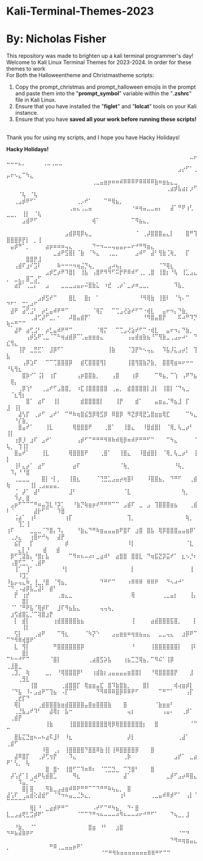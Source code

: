 # Kali-Terminal-Themes-2023
# By: Nicholas Fisher
This repository was made to brighten up a kali terminal programmer's day! Welcome to Kali Linux Terminal Themes for 2023-2024. In order for these themes to work <br />
For Both the Halloweentheme and Christmastheme scripts: <br />
1. Copy the prompt_christmas and prompt_halloween emojis in the prompt and paste them into the "**prompt_symbol**" variable within the "**.zshrc**" file in Kali Linux.
2. Ensure that you have installed the "**figlet**" and "**lolcat**" tools on your Kali instance.
3. Ensure that you have **saved all your work before running these scripts!** <br />
<br />
Thank you for using my scripts, and I hope you have Hacky Holidays!

**Hacky Holidays!**
⠀⠀⠀⠀⠀⠀⠀⠀⠀⠀⠀⠀⠀⠀⠀⠀⠀⠀⠀⠀⠀⠀⠀⠀⠀⠀⠀⠀⠀⠀⠀⠀⠀⠀⠀⠀⠀⠀⠀⠀⠀⠀⠀⠀⠀⠀⠀⣀⡤⠤⠤⠤⣄⡀⠀⠀⠀⠀                    ⢀⣀⢀⣀⣀⠀⠀⠀⠀⠀⠀⠀⠀⠀⠀
⠀⠀⠀⠀⠀⠀⠀⠀⠀⠀⠀⠀⠀⠀⠀⠀⠀⠀⠀⠀⠀⠀⠀⠀⠀⠀⠀⠀⠀⠀⠀⠀⠀⠀⠀⠀⠀⠀⠀⠀⠀⠀⠀⠀⣠⡔⠋⠁⢀⡤⠖⠢⣄⠉⠳⣄⠀⠀             ⠀⠀⠀⠀⠀⠀⠀⠀⠀⠀⠀⠀⠀⠀⠀⠀⠀⠀⠀⠀⠀⠀⢀⣀⣤⣶⡶⠶⠶⠾⠿⠿⠿⠟⠿⠿⠿⠿⣷⠶⣶⣦⣄⣀⠀⠀
⠀⠀⠀⠀⠀⠀⠀⠀⠀⠀⠀⠀⠀⠀⠀⠀⠀⠀⠀⠀⠀⠀⠀⠀⠀⠀⠀⠀⠀⠀⠀⠀⠀⠀⠀⠀⠀⠀⠀⠀⠀⢀⣴⡾⣧⣴⡆⡰⠋⠀⠀⠀⠈⢧⠀⠈⢧⠀ ⠀⠀⠀⠀⠀⠀⠀⠀⠀⠀⠀⠀⠀⠀⠀⠀⠀            ⠀⠀⢀⣠⡾⠟⠋⠁⠀⠀⠀⠀⠀⠀⠀⠀⠀⠀⢀⡠⠞⠁⠀⠀⠀⠉⠛⢿⣦⡀⠀⠀⠀⠀
⠀⠀⠀⠀⠀⠀⠀⠀⠀⠀⠀⠀⠀⠀⠀⠀⢀⣤⣄⢀⣀⣤⠀⠀⠀⠀⠀⠀⠀⠀⠀⠀⠐⠶⢶⣤⣀⣀⣤⡄⠀⠀⣼⠁⠛⠟⢰⢃⠀⣀⣀⡀⠀⢸⡇⠀⠈⢧        ⠀⠀⠀⠀⠀⠀⠀⠀⠀⠀⠀⠀⠀   ⠀⠀⠀⠀⣠⣾⠟⠋⠀⠀⠀⠀⠀⠀⠀⠀⠀⠀⠀⠀⠀⠀⢾⠁⠀⠀⠀⠀⠀⠀⠀⠀⠉⠻⣦⣄⡀⠀⠀⠀⠀⠀⠀⠀⠀        ⠀⠀⠀⠀⠀⠀⠀⠀⠀⠀⠀⠀⠀⠀⠀⠀⠀⠀⠀⠀⠀⠀
⠀⠀⠀⠀⠀⠀⠀⠀⠀⠀⠀⠀⠀⠀⠀⣠⣾⡿⢿⡿⢦⣀⠀⠀⠀⠀⠀⠀⠀⠀⠀⠀⠀⠈⠀⢀⡼⣿⣿⣿⣤⣄⡇⠀⠀⠀⣿⠛⢹⣿⣿⣿⡿⡟⡇⠀⡀⢸     ⠀⠀⠀⠀⠀⠀⠀⠀⠀⠀⠀⠀⠀⠀      ⠀⣤⡾⠛⠁⡀⠀⠀⠀⠀⣴⡶⠶⠶⠶⢤⣄⠀⠀⠀⠀⠀⠙⠒⠲⠤⠤⢤⣤⣤⡤⠤⠖⠚⠛⠻⣶⣄⠀⠀⠀⠀⠀
⠀⠀⠀⠀⠀⠀⠀⠀⠀⠀⠀⠀⣀⣴⠟⣫⣿⡇⠈⣷⠀⠈⠳⣄⠀⠀⢀⣀⡀⠀⠀⠀⠀⣠⠾⠋⠀⣼⠃⢻⣷⢈⢷⡀⠀⠀⡏⠀⠀⠀⠀⠀⠀⠀⣿⣿⡟⣸        ⠀⠀⠀⠀⠀⠀⠀⠀⠀⠀⠀   ⠀⠀⢠⣾⠏⣰⠎⣩⠇⠀⠀⠀⠀⠷⠒⠒⠒⠲⢶⣬⡙⢦⡀⠀⠀⠀⣠⠴⢦⡄⠀⠀⠀⠀⠀⠀⠀⠀⠀⠈⠙⢿⣆⠀⠀⠀⠀
⠀⠀⠀⠀⠀⠀⠀⠀⠀⠀⣠⡾⣋⡴⠟⠹⣿⡇⠀⢸⣧⠀⢠⣿⠟⠻⠻⠋⠭⡟⠟⠿⠾⠋⢀⡀⢀⣿⠀⢸⣿⡆⠘⢧⠀⢸⣁⣠⣄⡀⠀⣀⣄⡀⣿⠉⣠⠋   ⠀⠀⠀⠀⠀⠀⠀⠀⠀⠀     ⠀⠀⣴⡟⠁⢀⣉⡍⠁⠀⣠⠀⠀⠀⣀⣀⣀⣠⣤⡤⠬⣿⣷⣅⠀⠰⣞⠀⢀⡴⠁⣀⡴⠶⣀⣀⡀⠀⠀⠀⠀⠀⠀⠹⣧⡀⠀⠀⠀⠀
⠀⠀⠀⠀⠀⠀⠀⠀⣠⡾⣫⠞⠉⠀⠀⠀⣿⣇⠀⠀⣿⡆⠀⠁⠀⠀⠀⠀⠀⠀⠀⠀⠀⠀⠘⠻⢿⣷⠀⢸⣿⠇⠀⠈⢳⠄⠉⠀⠀⠙⠋⠁⠀⣉⣡⠴⠋⠀      ⠀⠀⠀⠀⠀⠀⠀⠀⠀⠀     ⠀⣼⠟⠀⣴⢋⣨⠃⠀⡴⣃⣤⠾⠟⠛⠉⠀⠀⠀⠀⠀⠀⠈⢿⡍⠀⠀⠉⢉⣠⢜⣵⠞⠋⠉⠐⢾⣇⠀⠀⣤⠖⠲⡄⠙⣷⡀⠀⠀
⠀⠀⠀⠀⠀⠀⢀⣼⢋⡼⠋⣀⡀⠂⠀⠀⠼⣿⣤⣾⡟⠁⠀⠀⠀⠀⠀⠀⠀⠀⠀⠀⠀⠀⠀⠘⠻⣿⣤⣿⡟⠀⠀⠀⠯⠴⠛⠹⡙⢷⡒⠛⠉⠉⠀⠀⠀⠀  ⠀⠀⠀⠀⠀⠀⠀⠀⠀       ⠀⠀⣼⠟⠀⣴⢋⣨⠃⠀⡴⣃⣤⠾⠟⠛⠉⠀⠀⠀⠀⠀⠀⠈⢿⡍⠀⠀⠉⢉⣠⢜⣵⠞⠋⠉⠐⢾⣇⠀⠀⣤⠖⠲⡄⠙⣷⡀
⠀⠀⠀⠀⠀⢠⡾⣣⠟⢁⣀⠈⠉⠓⢶⣴⣾⡿⠉⢁⣤⣶⣶⣶⣄⠀⠀⠀⠀⠀⠀⢠⣤⣾⣶⣷⣦⠘⠉⢻⣷⣀⢀⣠⡤⠴⠂⠀⠙⣎⢻⣄⠀⠀⠀⠀⠀⠀  ⠀⠀⠀⠀⠀⠀⠀     ⠀⠀⠀⢸⡟⠀⣀⣛⣋⠁⠀⣸⡿⠋⠁⠀⠀⠀⠀⠀⠀⠀⠀⠀⠀⠀⢸⣷⠀⠀⠀⠈⣹⡟⠓⠢⢤⣄⠀⠀⠹⣧⡸⣅⣠⡴⡃⠀⢹⣧⠀⠀⠀⠀⠀
⠀⠀⠀⠀⢠⡿⣱⠏⠀⠀⠉⠉⢉⣿⣿⣿⡿⠀⠀⣾⢏⣿⣿⣿⢻⡇⠀⠀⠀⠀⠀⢸⣿⢻⣿⣷⡝⣷⡀⠀⣿⣿⢿⣶⠶⠖⠒⠒⠀⠘⢧⢻⣆⠀⠀⠀⠀  ⠀⠀⠀⠀⠀⠀       ⠀⠀⠀⠀⣿⡷⠊⠁⢨⡇⠀⢰⡏⠀⠀⠀⠀⠀⢠⡶⣿⣿⣷⡀⠀⠀⠀⢠⣿⠀⠀⠀⢰⡿⠀⠀⠀⠀⠉⠻⣦⡀⠉⢱⠀⢠⠟⠙⣦⠀⢿⡄⠀⠀⠀
⠀⠀⠀⢀⡿⢱⠃⠀⠀⢀⣠⠞⠋⣠⣿⣿⡀⠀⠰⣏⢸⣿⣿⣿⣿⣿⠀⢀⣤⡀⠀⣾⣿⣿⣿⣿⡇⣸⡇⠀⢸⣿⡇⠈⠙⢦⣀⠀⠀⠀⠈⣆⢻⡆⠀⠀⠀⠀  ⠀⠀⠀⠀⠀     ⠀⠀⠀⠀⠀⣿⠁⠀⣴⠏⠀⠀⢸⡇⠀⠀⠀⠀⠀⣾⣿⣿⣿⣿⡇⠀⠀⠀⢸⡟⠀⠀⠀⣾⠁⠀⠀⠀⣤⣶⣤⡈⠻⣦⣸⠀⡏⠀⠀⣸⠀⢸⡇⠀⠀
⠀⠀⠀⣼⢣⡏⠀⢀⡴⠋⠀⣠⠞⠁⠀⠉⠛⠷⢶⣿⣮⣻⡿⢿⣫⡿⠀⠿⣿⡿⠀⠻⣝⡿⢿⣟⣡⣿⣶⣶⢿⣏⠀⠀⠀⠀⠉⠳⣄⠀⠀⠘⡎⣷⡀⠀⠀⠀⠀⠀⠀⠀⠀⠀⠀       ⠀⠀⠀⣿⣤⠞⠁⠀⠀⠀⢸⣇⠀⠀⠀⠀⠀⢿⣿⣿⣿⠟⠀⠀⠀⢀⣿⠁⠀⠀⢸⣿⣄⠀⠀⠸⣿⣾⣿⡇⠀⠈⢿⡀⢧⣀⡴⠃⠀⢸⡇⠀⠀⠀⠀
⠀⠀⢰⡿⡸⠀⣰⠏⠀⣠⠞⠁⠀⠀⠀⠀⠀⠀⢠⡾⠋⠉⠛⠛⠛⠻⠿⠷⠾⢿⡿⠶⠾⠟⠛⠛⠋⠉⠀⠀⠀⠉⠳⣄⠀⠀⠀⠀⠈⢧⡀⠀⢹⢸⡇⠀⠀⠀    ⠀⠀⠀⠀⠀⠀⠀⠀   ⠀⠀⣿⣤⠞⠁⠀⠀⠀⢸⣇⠀⠀⠀⠀⠀⢿⣿⣿⣿⠟⠀⠀⠀⢀⣿⠁⠀⠀⢸⣿⣄⠀⠀⠸⣿⣾⣿⡇⠀⠈⢿⡀⢧⣀⡴⠃⠀⢸⡇
⠀⠀⢸⠇⣄⡴⠁⠀⣴⠋⠀⠀⠀⠀⠀⠀⠀⣴⠏⠀⠀⠀⠀⠀⠀⠀⠀⠀⠀⠈⢷⡀⠀⠀⠀⠀⠀⠀⠀⠀⠀⠀⠀⠘⢧⡀⠀⠀⠀⠀⠹⡄⠘⠘⣿⠀⠀⠀       ⠀   ⠀⠀⢀⣀⣀⣀⠀⠀⠀⣿⡇⠐⡇⡀⠀⠀⢸⣿⣆⠀⠀⠀⠀⠈⢙⣛⣁⣠⣤⡴⢶⣿⠇⠀⠀⠀⠸⣿⣿⣦⡀⠀⠙⠛⠋⠀⠀⢀⣾⢷⠀⠀⠀⠀⠀⢸⡇⢀⣠⣤⣤⣤⡀
⠀⠀⢈⠀⡼⠁⠀⣼⠃⠀⠀⠀⠀⠀⠀⠀⣸⠃⠀⠀⠀⠀⠀⠀⠀⠀⠀⠀⠀⠀⠈⣇⠀⠀⠀⠀⠀⠀⠀⠀⠀⠀⠀⠀⠀⢳⡀⠀⠀⠀⠀⠹⡴⡀⣿⠀⠀⠀          ⠀⣠⡶⠋⠉⠉⠉⠛⠶⣤⣹⣇⠘⡽⡁⠀⠀⠘⣷⡙⢷⣶⡶⠞⠛⠛⠛⠉⠉⠀⣠⣾⠏⠀⣀⠀⣠⠀⢹⣿⣿⣿⣶⣦⠀⠀⠀⢀⣾⠇⠈⠀⠀⠀⠀⠀⣼⡗⠋⠉⠀⠀⠹⣿
⠀⠀⢨⣴⠁⠀⢰⠇⠀⠀⠀⠀⠀⠀⠀⢰⡏⠀⠀⠀⠀⠀⠀⠀⠀⠀⠀⠀⠀⠀⠀⢹⡀⠀⠀⠀⠀⠀⠀⠀⠀⠀⠀⠀⠀⠀⢷⡀⠀⠀⠀⠀⢹⡁⢸⠀⠀⠀          ⢰⠏⠀⠀⠀⠀⣀⣀⣀⠈⠙⣿⡄⠹⡄⠀⠀⠀⠘⣷⣄⠙⠛⠷⣶⣤⣤⣤⣶⠟⣿⠏⠀⣰⣿⠀⣿⣧⠀⢿⡿⣿⣿⣿⣤⣤⣶⡿⠁⠀⢀⡰⣄⠀⠀⢰⣿⠖⠚⢦⠀⠀⣼⡟
⠀⠀⣮⡏⠀⠀⡏⠀⠀⠀⠀⠀⠀⠀⠀⡾⠀⠀⠀⠀⠀⠀⠀⠀⠀⠀⠀⠀⠀⠀⠀⠸⡇⠀⠀⠀⠀⠀⠀⠀⠀⠀⠀⠀⠀⠀⠈⣇⠀⠀⠀⠀⣄⡇⡘⠀⠀⠀    ⣾⠀⠀   ⣾⠀   ⠀⡿⠋⢉⣽⣷⡄⠘⣿⡆⣧⠀⠀⠀⠀⠀⠉⠻⠶⠦⠤⠴⠆⣀⣴⠾⠃⠀⣴⣿⣿⠀⣿⣿⣇⠀⠙⢶⣯⣝⡽⣭⠞⠁⠀⣆⠢⡘⠆⠀⢠⣿⢋⣉⡀⠈⢀⣾⠟⠀
⠀⠀⢸⠁⠀⢸⠁⠀⠀⠀⠀⠀⠀⠀⠘⡇⠀⠀⠀⠀⠀⠀⠀⠀⠀⠀⠀⠀⠀⠀⠀⠀⡇⠀⠀⠀⠀⠀⠀⠀⠀⠀⠀⠀⠀⠀⠀⢸⠀⠀⠀⠀⠸⣹⡁⠀⠀⠀           ⠸⣦⡤⢤⣄⠷⡀⢸⣀⡘⣿⠀⠈⢻⣦⡀⠀⠀⠀⠀⠀⠀⠀⠀⠙⠛⠋⠉⠀⠀⠀⠰⠿⠿⠿⠀⠿⠿⠟⠀⠀⠙⠢⠴⠚⠁⠀⠀⠀⠈⠙⢀⠠⣴⡿⣧⣈⣼⠇⠀⣾⠃⠀
⠀⠀⡟⠀⢰⡞⠀⠀⠀⠀⠀⠀⠀⢀⣶⣄⣀⠀⠀⠀⠀⠀⠀⠀⠀⠀⠀⠀⠀⠀⠀⠀⢿⠀⠀⠀⠀⠀⠀⠀⢀⣀⣤⡆⠀⠀⠀⢸⡄⠀⠀⠀⠀⣿⡇⠀⠀⠀          ⠀⠈⠁⠈⠛⠟⣧⠈⢿⡾⠏⠀⠀⣸⠏⠻⣦⣧⣄⠀⠀⠀⠀⠀⢤⢤⢦⡀⠀⠀⠀⠀⠀⠀⠀⠀⠀⠀⠀⠀⠀⠀⠀⠀⠀⠀⠀⠀⠀⠀⣰⢫⣾⣿⣅⡈⠉⢽⣿⣰⡟
⠀⠀⡇⠀⣾⡇⠀⠀⠀⠀⠀⠀⢰⣾⣿⣿⣿⣿⣷⣦⠀⠀⠀⠀⠀⠀⠀⠀⠀⠀⠀⠀⢸⠀⠀⠀⠀⣴⣾⣿⣿⣿⣯⣿⡀⠀⠀⠀⡇⠀⠀⠀⠀⢸⡇⠀⠀⠀   ⠀⠀⠀⠀       ⠀⠀⢫⡇⠀⠀⠀⢀⣴⠟⠀⠀⠀⠉⢻⣆⠀⠀⠀⠀⠈⠳⡝⠑⠀⠀⠀⣠⣤⣶⣶⠶⢶⣶⣦⣤⣄⠀⠀⣀⣀⢤⣄⠀⠀⣰⡿⠟⠉⠉⠙⠻⠿⢾⣿⠟⠁⠀⠀⠀
⠀⠀⣇⠀⢻⡇⠀⠀⠀⠀⠀⠀⠛⣿⣿⣿⣿⣿⣿⡿⠀⠀⠀⠀⠀⠀⠀⠀⠀⠀⠀⠀⠘⠀⠀⠀⠀⢸⣿⣿⣿⣿⣿⣿⡇⠀⠀⢸⠇⠀⠀⠀⠀⣿⡇⠀⠀⠀       ⠀⠀⠀⠀⠀⠀⠀  ⠉⠓⠒⠚⠋⠉⠀⠀⠀⠀⠀⠈⣿⡇⠀⠀⠀⠀⠀⠀⠀⢀⣴⣿⣫⡵⣧⠀⠀⠀⢰⣦⣉⣙⢿⣦⡀⠉⠻⠮⠁⢸⡿⠀⠀⠀⠀⠀⠀⢀⣸⣿⣀⠀⠀⠀
⠀⢀⣹⡀⠀⢷⠀⠀⠀⠀⣀⡀⠀⠘⢿⣿⣿⣿⡿⠃⠀⠀⢰⣾⣷⡆⣠⣤⣤⣤⣤⣶⣿⣿⡇⠀⠀⠘⢿⣿⣿⣿⣿⡟⠀⠀⠀⣸⠀⠀⠀⠀⢀⣻⣇⠀⠀⠀     ⠀⠀⠀⠀⠀⠀⠀⠀⠀⠀⠀⠀⠀  ⠀⠀⠀⠀⠀⠀⢸⣿⠀⠀⠀⠀⠀⠀⢀⣾⣿⣿⡏⠀⢿⣶⣶⣤⣏⠀⣿⠹⣷⣿⣷⡀⠀⠀⠀⣿⡇⠀⠀⠀⠀⠀⠀⢾⢴⣶⡾⡇⠀
⠀⠈⠙⣧⠀⠸⠄⣠⣴⠟⠉⢹⣦⠀⠠⡏⠉⠉⠀⠀⠀⠀⠀⠙⠻⠿⠿⠿⣿⡿⠿⠿⠟⠋⠀⠀⠀⠀⠀⠉⠛⠉⠁⠀⠀⠀⢠⡏⠀⠀⠀⢀⣞⡏⠙⠀⠀⠀   ⠀⠀⠀⠀⠀⠀⠀⠀⠀⠀⠀⠀⠀⠀⠀⠀⠀⠀   ⠀⠀⢿⡇⠀⠀⠀⠀⢀⣾⣿⣿⣿⣷⣶⣾⣿⣿⣿⣿⣤⣿⣶⣿⣿⣿⣷⠀⠀⠀⣿⠀⠀⠀⠀⠀⠀⠀⠈⣷⣶⣶⠃⠀⠀⠀
⠀⠀⢀⣘⣧⣠⠞⠹⠃⠀⠀⣼⢿⡆⠀⣧⠒⠀⠀⠀⠀⠀⠀⠀⠀⠀⠀⠀⠀⠀⠀⢤⡆⠀⠀⠀⠀⠀⠀⠀⢠⣤⠄⠀⠀⢀⡾⠁⠀⠀⢀⣾⡟⠀⠀⠀⠀⠀     ⠀⠀⠀⠀⠀⠀⠀⠀⠀⠀   ⠀⠀⠀⠀⠀⠀⠀⠀⠀⠀⢸⣷⠀⠀⠀⠀⢸⣿⣿⣿⣿⣿⣿⣿⣿⣿⢿⡿⢿⣿⣿⣿⣿⣿⣿⡆⠀⠀⣿⠀⠀⠀⠀⠀⠀⠀⠀⠈⠉⠉⠀⠀⠀
⠀⠀⣿⣧⣍⣙⣶⠦⠤⠦⣴⠯⣸⠇⠀⠸⣆⠀⠀⠀⠀⠀⠀⠀⠀⠀⠀⠀⠀⠀⠀⡼⡇⠀⠀⠀⠀⠀⠀⠀⠀⠀⠀⠀⢀⣼⠁⠀⠀⢀⣾⠋⠀⠀⠀⠀⠀⠀    ⠀⠀⠀⠀⠀⠀⠀⠀⠀⠀⠀    ⠀⠀⠀⠀⠀⠀⠀⠀⠀⠸⣿⠀⢀⡄⠀⢸⣿⣿⣿⣿⠙⣿⣿⠿⣷⢸⡇⢸⠿⣿⣿⣿⣿⡿⠀⠀⠀⣿⠀⠀⠀⠀⠀⠀⠀⠀⠀⠀⠀ 
⠀⠀⣼⠿⣿⡏⠀⠀⢀⡼⢋⢲⡟⠀⠀⠀⠹⣄⠀⠀⠀⠀⠀⠀⠀⠀⠀⠀⠀⠀⢀⡷⠀⠀⠀⠀⠀⠀⠀⠀⠀⠀⠀⣠⡞⠁⠀⣀⣴⠟⠁⢣⡀⠀⢧⠀⠀⠀    ⠀⠀⠀⠀⠀⠀⠀⠀⠀⠀⠀    ⠀⠀⠀⠀⠀⠀⠀⠀⠀⠀⣿⠀⣿⠂⠀⢸⣿⠋⠉⠹⠶⠿⠆⠀⠈⢉⣉⣙⣀⠀⠉⢙⣿⠃⠀⠀⠀⣿⠀⠀⠀⠀
⠀⡼⢡⡞⠁⡇⢀⣴⠟⢧⣾⣿⣁⠀⠀⠀⠀⠻⣆⠀⠀⠀⠀⠀⠀⠀⠀⠀⠀⠀⣼⠁⠀⠀⠀⠀⠀⠀⠀⠀⠀⣀⡾⠋⣠⡴⠿⣿⣄⠀⠀⠀⠹⣤⡀⠉⠂⠀     ⠀⠀⠀⠀⠀⠀⠀⠀⠀⠀⠀⠀⠀⠀⠀⠀⠀  ⠀⠀⠀⠀⣿⡇⣿⠀⠀⠀⠻⣷⣀⣠⣴⣶⠾⠿⠟⠛⠛⠉⠉⠙⠛⠛⠷⢦⣄⡀⠀⣿⠀
⣼⢡⠏⠀⢀⣥⣾⢕⣼⣾⠋⠀⠈⠙⠲⠦⣤⣀⣈⡳⣄⡀⠀⠀⠀⠀⠀⠀⠀⢰⠇⠀⠀⠀⠀⠀⠀⢀⣀⣤⠾⠿⡾⠋⠁⠀⢠⡇⠈⠉⠉⠉⠉⠉⠀⠀⠀⠀     ⠀⠀⠀⠀⠀⠀⠀⠀⠀⠀⠀⠀⠀⠀⠀ ⠀⠀⠀⠀⠀⠀⢿⡇⠘⠀⣀⣴⡾⠟⠛⠉⠀⠀⠀⠀⠀⠀⠠⠞⠋⠉⠛⠳⣦⡀⠀⠙⠂⣿⠀⠀⠀⠀⠀⠀
⣇⣀⣠⣴⢟⣃⣩⡾⠟⠁⠀⠀⠀⠀⠀⠀⠀⠀⠈⠉⠉⠙⠛⠲⠦⠤⠤⠤⠴⠻⠦⠤⠤⠴⠖⠚⠛⠋⠁⠀⠀⠀⠙⢦⣀⡀⣸⠀⠀⠀⠀⠀⠀⠀⠀⠀⠀⠀⠀⠀⠀⠀⠀⠀⠀⠀⠀⠀⠀⠀⠀⠀⠀⠀⠀⠀⠀       ⠀⠀⠘⣷⡀⠀⠈⠁⠀⠀⠀⠀⠀⠀⠀⠀⠀⠀⠀⠀⠀⣿⣶⠀⠘⠃⠀⠀⣰⣿⠀⠀⠀⠀⠀⠀⠀
⠙⠛⠷⠾⠿⠟⠋⠀⠀⠀⠀⠀⠀⠀⠀⠀⠀⠀⠀⠀⠀⠀⠀⠀⠀⠀⠀⠀⠀⠀⠀⠀⠀⠀⠀⠀⠀⠀⠀⠀⠀⠀⠀⠀⠈⠉⠙⠀⠀⠀⠀⠀⠀⠀⠀⠀⠀⠀⠀⠀⠀⠀⠀⠀⠀⠀⠀⠀⠀⠀⠀⠀⠀⠀⠀⠀⠀⠀⠀⠀⠀⠀⠀⠀⠀⠀⠀⠀⠀⠀⠀⠙⠻⠶⢶⣶⣤⣄⡀⠀⠀⠀⠀⠀⠀⠀⠀⠀⠀⠛⠿⢀⣀⣤⣤⡶⠟⠁⠀⠀⠀⠀⠀⠀⠀⠀⠀⠀⠀⠀⠀⠀⠀⠀⠀⠀⠀⠀⠀⠀⠀⠀⠀⠀⠀⠀⠀⠀⠀⠀
                                                                             ⠀⠀⠀⠀⠀              ⠀⠀⠀⠀⠀⠀⠀⠀⠀⠀⠀⠀⠀⠀ ⠀⠈⠉⠛⠻⠷⠶⠶⠶⠶⠶⠶⠶⠿⠿⠛⠋⠉⠉⠀⠀⠀⠀
